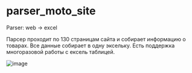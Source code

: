 # parser_moto_site
Parser: web -> excel

Парсер проходит по 130 страницам сайта и собирает информацию о товарах. Все данные собирает в одну эксельку. Есть поддержка многоразовой работы с ексель таблицей.

![image](https://user-images.githubusercontent.com/85776336/190646433-5ac5b152-9706-48b7-89fa-3f20efe08472.png)
